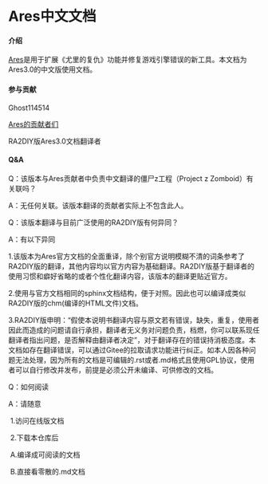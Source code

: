 # Ares中文文档

#### 介绍

[Ares](http://ares-developers.github.io/Ares-docs/)是用于扩展《尤里的复仇》功能并修复游戏引擎错误的新工具。本文档为Ares3.0的中文版使用文档。

#### 参与贡献

Ghost114514

 [Ares的贡献者们](http://ares-developers.github.io/Ares-docs/credits.html) 

RA2DIY版Ares3.0文档翻译者


#### Q&A

Q：该版本与Ares贡献者中负责中文翻译的僵尸z工程（Project z Zomboid）有关联吗？

A：无任何关联。该版本翻译的贡献者实际上不包含此人。

Q：该版本翻译与目前广泛使用的RA2DIY版有何异同？

A：有以下异同

​	1.该版本为Ares官方文档的全面重译，除个别官方说明模糊不清的词条参考了RA2DIY版的翻译，其他内容均以官方内容为基础翻译。RA2DIY版基于翻译者的使用习惯和癖好省略的或者个性化翻译内容，该版本的翻译更贴近官方。

​	2.使用与官方文档相同的sphinx文档结构，便于对照。因此也可以编译成类似RA2DIY版的chm(编译的HTML文件)文档。

​	3.RA2DIY版申明：“假使本说明书翻译内容与原文若有错误，缺失，重复，使用者因此而造成的问题请自行承担，翻译者无义务对问题负责，档燃，你可以联系现任翻译者指出问题，是否解释由翻译者决定”，对于翻译存在的错误持消极态度。本文档如存在翻译错误，可以通过Gitee的拉取请求功能进行纠正。如本人因各种问题无法处理，因为所有的文档是可编辑的.rst或者.md格式且使用GPL协议，使用者可以自行修改并发布，前提是必须公开未编译、可供修改的文档。

Q：如何阅读

A：请随意

​	1.访问在线版文档

​	2.下载本仓库后

​		A.编译成可阅读的文档

​		B.直接看零散的.md文档
